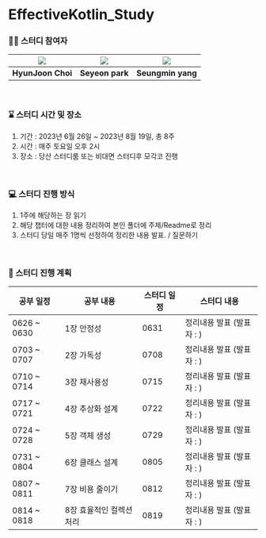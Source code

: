 # EffectiveKotlin_Study

### 🧞‍♀️ 스터디 참여자

|[![](https://github.com/H-Zoon.png?size=100)](https://github.com/H-Zoon) |[![](https://github.com/yeon7485.png?size=100)](https://github.com/yeon7485) |[![](https://github.com/yjsmk0902.png?size=100)](https://github.com/yjsmk0902)|
|:---:|:---:|:---:|
| **HyunJoon Choi** | **Seyeon park** | **Seungmin yang** | 

<br/>

### ⌛ 스터디 시간 및 장소
1. 기간 : 2023년 6월 26일 ~ 2023년 8월 19일, 총 8주 
2. 시간 : 매주 토요일 오후 2시
3. 장소 : 당산 스터디룸 또는 비대면 스터디후 모각코 진행

<br/>

### 💻 스터디 진행 방식 

1. 1주에 해당하는 장 읽기
2. 해당 챕터에 대한 내용 정리하여 본인 폴더에 주제/Readme로 정리
3. 스터디 당일 매주 1명씩 선정하여 정리한 내용 발표. / 질문하기

<br/>    

### 📆 스터디 진행 계획

| 공부 일정 | 공부 내용 | 스터디 일정 | 스터디 내용 |
| --- | --- | --- | --- |
| 0626 ~ 0630 | 1장 안정성 | 0631 | 정리내용 발표 (발표자 : ) |
| 0703 ~ 0707 | 2장 가독성 | 0708 | 정리내용 발표 (발표자 : ) |
| 0710 ~ 0714 | 3장 재사용성 | 0715 | 정리내용 발표 (발표자 : ) |
| 0717 ~ 0721 | 4장 추상화 설계 | 0722 | 정리내용 발표 (발표자 : ) |
| 0724 ~ 0728 | 5장 객체 생성 | 0729 | 정리내용 발표 (발표자 : ) | 
| 0731 ~ 0804 | 6장 클래스 설계 | 0805 | 정리내용 발표 (발표자 : ) |
| 0807 ~ 0811 | 7장 비용 줄이기 | 0812 | 정리내용 발표 (발표자 : ) |
| 0814 ~ 0818 | 8장 효율적인 컬렉션 처리 | 0819 | 정리내용 발표 (발표자 : ) |

<br/>
